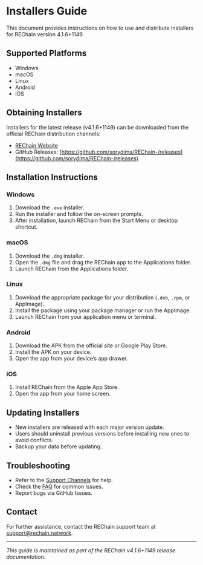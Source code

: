 # Installers Guide

This document provides instructions on how to use and distribute installers for REChain version 4.1.6+1149.

## Supported Platforms

- Windows
- macOS
- Linux
- Android
- iOS

## Obtaining Installers

Installers for the latest release (v4.1.6+1149) can be downloaded from the official REChain distribution channels:

- [REChain Website](https://online.rechain.network/downloads)
- GitHub Releases: [https://github.com/sorydima/REChain-/releases](https://github.com/sorydima/REChain-/releases)

## Installation Instructions

### Windows

1. Download the `.exe` installer.
2. Run the installer and follow the on-screen prompts.
3. After installation, launch REChain from the Start Menu or desktop shortcut.

### macOS

1. Download the `.dmg` installer.
2. Open the `.dmg` file and drag the REChain app to the Applications folder.
3. Launch REChain from the Applications folder.

### Linux

1. Download the appropriate package for your distribution (`.deb`, `.rpm`, or AppImage).
2. Install the package using your package manager or run the AppImage.
3. Launch REChain from your application menu or terminal.

### Android

1. Download the APK from the official site or Google Play Store.
2. Install the APK on your device.
3. Open the app from your device’s app drawer.

### iOS

1. Install REChain from the Apple App Store.
2. Open the app from your home screen.

## Updating Installers

- New installers are released with each major version update.
- Users should uninstall previous versions before installing new ones to avoid conflicts.
- Backup your data before updating.

## Troubleshooting

- Refer to the [Support Channels](SUPPORT_CHANNELS.md) for help.
- Check the [FAQ](FAQ.md) for common issues.
- Report bugs via GitHub Issues.

## Contact

For further assistance, contact the REChain support team at support@rechain.network.

---

*This guide is maintained as part of the REChain v4.1.6+1149 release documentation.*
